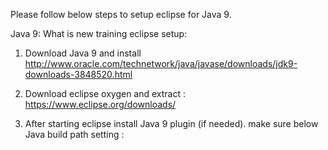 Please follow below steps to setup eclipse for Java 9.

Java 9: What is new training eclipse setup:

1.	Download Java 9 and install
http://www.oracle.com/technetwork/java/javase/downloads/jdk9-downloads-3848520.html

2.	Download eclipse oxygen and extract :
https://www.eclipse.org/downloads/

3.	After starting eclipse install Java 9 plugin (if needed). make sure below Java build path  setting :
 
